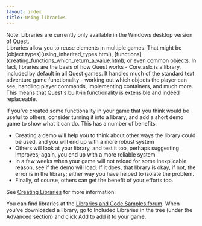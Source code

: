 ```yaml
---
layout: index
title: Using libraries
---
```


<div class="alert alert-info">
Note: Libraries are currently only available in the Windows desktop version of Quest.

</div>
Libraries allow you to reuse elements in multiple games. That might be [object types](using_inherited_types.html), [functions](creating_functions_which_return_a_value.html), or even common objects. In fact, libraries are the basis of how Quest works - Core.aslx is a library, included by default in all Quest games. It handles much of the standard text adventure game functionality - working out which objects the player can see, handling player commands, implementing containers, and much more. This means that Quest's built-in functionality is extensible and indeed replaceable.

If you've created some functionality in your game that you think would be useful to others, consider turning it into a library, and add a short demo game to show what it can do. This has a number of benefits:

-   Creating a demo will help you to think about other ways the library could be used, and you will end up with a more robust system
-   Others will look at your library, and test it too, perhaps suggesting improves; again, you end up with a more reliable system
-   In a few weeks when your game will not reload for some inexplicable reason, see if the demo will load. If it does, that library is okay, if not, the error is in the library; either way you have helped to isolate the problem.
-   Finally, of course, others can get the benefit of your efforts too.

See [Creating Libraries](../creating_libraries.html) for more information.

You can find libraries at the [Libraries and Code Samples forum](http://textadventures.co.uk/forum/samples). When you've downloaded a library, go to Included Libraries in the tree (under the Advanced section) and click Add to add it to your game.
